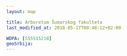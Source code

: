 ```yaml
---
layout: map

title: Arboretum Šumarskog fakulteta
last_modified_at: 2018-05-17T00:48:12+02:00

WDPA: [555515218]
geoSrbija:
---
```

